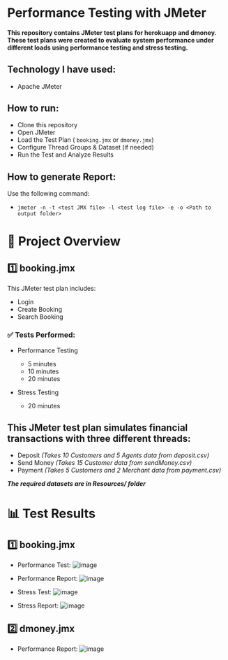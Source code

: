 # Performance Testing with JMeter
#### This repository contains JMeter test plans for herokuapp and dmoney. These test plans were created to evaluate system performance under different loads using performance testing and stress testing.



## Technology I have used:
- Apache JMeter


## How to run:
- Clone this repository
- Open JMeter
- Load the Test Plan ( ```booking.jmx``` or ```dmoney.jmx```)
- Configure Thread Groups & Dataset (if needed)
- Run the Test and Analyze Results

## How to generate Report:
Use the following command:
- ```jmeter -n -t <test JMX file> -l <test log file> -e -o <Path to output folder>```


# 📌 Project Overview
## 1️⃣ booking.jmx
This JMeter test plan includes:


- Login
- Create Booking
- Search Booking

### ✅ Tests Performed:

 - Performance Testing
    - 5 minutes
    - 10 minutes
    - 20 minutes

  
- Stress Testing 
    - 20 minutes

##  This JMeter test plan simulates financial transactions with three different threads:

- Deposit _(Takes 10 Customers and 5 Agents data from deposit.csv)_
- Send Money _(Takes 15 Customer data from sendMoney.csv)_
- Payment _(Takes 5 Customers and 2 Merchant data from payment.csv)_

***The required datasets are in Resources/ folder***

# 📊 Test Results

## 1️⃣ booking.jmx

- Performance Test:
![image](https://github.com/user-attachments/assets/bc940ee3-8c14-40ba-98ed-9940e73d4a86)

- Performance Report:
![image](https://github.com/user-attachments/assets/01dc39bb-191f-4a72-9e16-b5c4902fd6b5)

- Stress Test:
![image](https://github.com/user-attachments/assets/a5cbc473-c959-4e33-9454-c1e0f5602d51)

- Stress Report:
![image](https://github.com/user-attachments/assets/94080bca-3356-432d-9a2d-951614266877)


## 2️⃣ dmoney.jmx

- Performance Report:
![image](https://github.com/user-attachments/assets/b0f60f73-d62f-49eb-8a19-ffda10cb8386)

